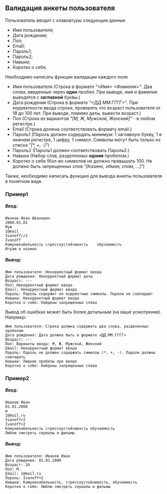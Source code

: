## Валидация анкеты пользователя

Пользователь вводит с клавиатуры следующие данные
- Имя пользователя;
- Дата рождения;
- Пол;
- Email;
- Пароль1;
- Пароль2;
- Навыки;
- Коротко о себе.

Необходимо написать функции валидации каждого поля
- Имя пользователя (Строка в формате *"<Имя> <Фамилия>"*. Два слова, введенные через **один** пробел. При выводе, имя и фамилия выводятся с **заглавной** буквы.)
- Дата рождения (Строка в формате *"<ДД.ММ.ГГГГ>"*. При корректности ввода строки, проверить что возраст пользователя от 18 до 100 лет. При выводе, помимо даты, вывести возраст.)
- Пол (Строка из вариантов *"[М, Ж, Мужской, Женский]"* - в любом регистре.)
- Email (Строка должна соответствовать формату email.)
- Пароль1 (Пароль должен содердать минимум: 1 заглавную букву, 1 в нижнем регистре, 1 цифру, 1 символ. Символы могут быть только из списка *"[\*, +, -]"*)
- Пароль2 (Пароль1 должен соответствовать Пароль2.)
- Навыки (Набор слов, разделенных **одним** пробелом.)
- Коротко о себе (Кол-во символов не должно превышать 100. Не должно быть запрещенных слов *"[Казино, обман, спам, ...]"*)

Также, необходимо написать функцию для вывода анкеты пользователя в понятном виде.

### Пример1
##### Ввод:
```
Иванов Иван Иванович
2000.01.01
Муж
1@mail
Ivanoff//2
Ivanoff
Комуникабельность стрессоустойчивость    обучаемость
Играю в казино
```
##### Вывод:
```
Имя пользователя: Некорректный формат ввода
Дата рождения: Некорректный формат даты
Возраст: ---
Пол: Некорректный формат ввода
Email: Некорректный формат ввода
Пароль: Пароль содержит не корректные символы. Пароли не совпадают
Навыки: Некорректный формат ввода
Коротко о себе: Найдены запрещенные слова
```
Вывод об ошибках может быть более детальным (на ваше усмотрение). Напрмер:
```
Имя пользователя: Строка должна содержать два слова, разделенных пробелом
Дата рождения: Дата должна быть в формате <ДД.ММ.ГГГГ>
Возраст: ---
Пол: Варианты ввода: М, Ж, Мужской, Женский
Email: Некорректный формат ввода
Пароль: Пароль не должен содержать символы (*, +, -). Пароли должны совпадать
Навыки: Лишние пробелы при вводе
Коротко о себе: Найдены запрещенные слова
```

### Пример2
##### Ввод:
```
Иванов Иван
01.01.2000
м
1@mail.ru
Ivanoff+2
Ivanoff+2
Комуникабельность стрессоустойчивость обучаемость
Люблю смотреть сериалы и фильмы
```
##### Вывод:
```
Имя пользователя: Иванов Иван
Дата рождения: 01.01.2000
Возраст: 24
Пол: М.
Email: 1@mail.ru
Пароль: Ivanoff+2
Навыки: Комуникабельность, стрессоустойчивость, обучаемость
Коротко о себе: Люблю смотреть сериалы и фильмы
```
